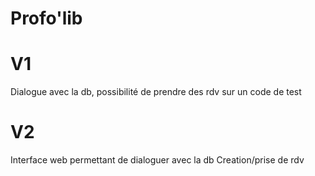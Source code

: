 # Profo'lib

# V1 
 Dialogue avec la db, possibilité de prendre des rdv sur un code de test

 # V2
 Interface web permettant de dialoguer avec la db
 Creation/prise de rdv
